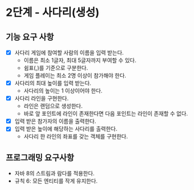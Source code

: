 # 2단계 - 사다리(생성)

## 기능 요구 사항
- [x] 사다리 게임에 참여할 사람의 이름을 입력 받는다.
    - 이름은 최소 1글자, 최대 5글자까지 부여할 수 있다.
    - 쉼표(,)를 기준으로 구분한다.
    - 게임 플레이는 최소 2명 이상이 참가해야 한다.
- [x] 사다리의 최대 높이를 입력 받는다.
    - 사다리의 높이는 1 이상이어야 한다.
- [x] 사다리 라인을 구현한다.
    - 라인은 랜덤으로 생성한다.
    - 바로 앞 포인트에 라인이 존재한다면 다음 포인트는 라인이 존재할 수 없다.
- [x] 입력 받은 참가자의 이름을 출력한다.
- [x] 입력 받은 높이에 해당하는 사다리를 출력한다.
    - 사다리 한 라인의 좌표를 갖는 객체를 구현한다.


## 프로그래밍 요구사항
- 자바 8의 스트림과 람다를 적용한다.
- 규칙 6: 모든 엔티티를 작게 유지한다.